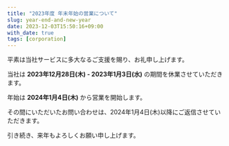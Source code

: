 ```yaml
---
title: "2023年度 年末年始の営業について"
slug: year-end-and-new-year
date: 2023-12-03T15:50:16+09:00
with_date: true
tags: [corporation]
---
```


平素は当社サービスに多大なるご支援を賜り、お礼申し上げます。

当社は **2023年12月28日(木) - 2023年1月3日(水)** の期間を休業させていただきます。

年始は **2024年1月4日(木)** から営業を開始します。

その間にいただいたお問い合わせは、2024年1月4日(木)以降にご返信させていただきます。

引き続き、来年もよろしくお願い申し上げます。
